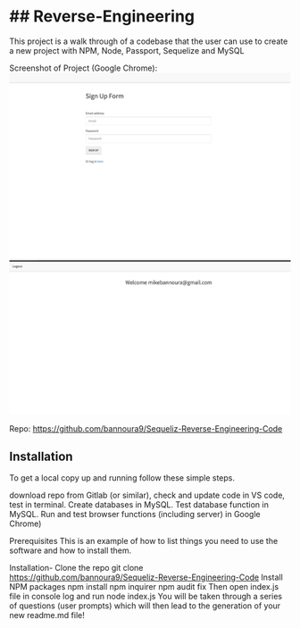 <h1> ## Reverse-Engineering </h1>

  This project is a walk through of a codebase that the user can use to create a new project with NPM,  Node, Passport, Sequelize and MySQL

  Screenshot of Project (Google Chrome): 
  ![Screenshot](./Screen-Shot-2.png)
  ![Screenshot](./Screen-Shot-1.png?raw=true)

  Repo: https://github.com/bannoura9/Sequeliz-Reverse-Engineering-Code


## Installation
To get a local copy up and running follow these simple steps.

download repo from Gitlab (or similar), check and update code in VS code, test in terminal. Create databases in MySQL. Test database function in MySQL. Run and test browser functions (including server) in Google Chrome)

Prerequisites
This is an example of how to list things you need to use the software and how to install them.

Installation-
  Clone the repo
    git clone https://github.com/bannoura9/Sequeliz-Reverse-Engineering-Code
  Install NPM packages
    npm install
    npm inquirer
    npm audit fix
  Then open index.js file in console log and run
    node index.js
  You will be taken through a series of questions (user prompts) which will then lead to the generation of your new readme.md file!


